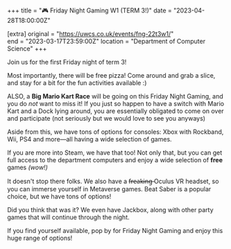 +++
title = "🎮 Friday Night Gaming W1 (TERM 3!)"
date = "2023-04-28T18:00:00Z"

[extra]
original = "https://uwcs.co.uk/events/fng-22t3w1/"    
end = "2023-03-17T23:59:00Z"
location = "Department of Computer Science"
+++

Join us for the first Friday night of term 3!

Most importantly, there will be free pizza! Come around and grab a slice, and stay for a bit for the fun activities available :)

ALSO, a **Big Mario Kart Race** will be going on this Friday Night Gaming, and you do *not* want to miss it! If you just so happen to have a switch with Mario Kart and a Dock lying around, you are essentially obligated to come on over and participate (not seriously but we would love to see you anyways)

Aside from this, we have tons of options for consoles: Xbox with Rockband, Wii, PS4 and more—all having a wide selection of games.

If you are more into Steam, we have that too! Not only that, but you can get full access to the department computers and enjoy a wide selection of **free** games *(wow!)*

It doesn't stop there folks. We also have a f̶r̶e̶a̶k̶i̶n̶g̶ Oculus VR headset, so you can immerse yourself in Metaverse games. Beat Saber is a popular choice, but we have tons of options!

Did you think that was it? We even have Jackbox, along with other party games that will continue through the night. 

If you find yourself available, pop by for Friday Night Gaming and enjoy this huge range of options!
